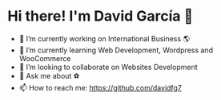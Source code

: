 <!-- 
# Titulo principal
## Un subtitulo
### Hi there 👋

- Item 1
- Item 2
- Item 3
- Item 4

[Link a Google](https://google.com)
-->
<!--
**davidfg7/davidfg7** is a ✨ _special_ ✨ repository because its `README.md` (this file) appears on your GitHub profile.

Here are some ideas to get you started:
-->
# Hi there! I'm David García 👋

- 🔭 I’m currently working on International Business 🌎
- 🌱 I’m currently learning Web Development, Wordpress and WooCommerce
- 👯 I’m looking to collaborate on Websites Development
- 💬 Ask me about ⚽
- 📫 How to reach me: https://github.com/davidfg7
